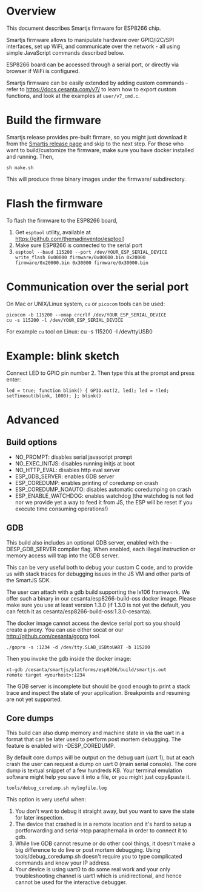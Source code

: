# Overview

This document describes Smartjs firmware for ESP8266 chip.

Smartjs firmware allows to manipulate hardware over GPIO/I2C/SPI interfaces,
set up WiFi, and communicate over the network - all using simple JavaScript
commands described below.

ESP8266 board can be accessed through a serial port, or directly via browser if WiFi is configured.

Smartjs firmware can be easily extended by adding custom commands - refer to
https://docs.cesanta.com/v7/ to learn how to export custom functions, and look
at the examples at `user/v7_cmd.c`.

# Build the firmware

Smartjs release provides pre-built firmare, so you might just download
it from the
[Smartjs release page](https://github.com/cesanta/smart.js/releases) and
skip to the next step. For those who want to build/customize the firmware,
make sure you have docker installed and running. Then,

    sh make.sh

This will produce three binary images under the firmware/ subdirectory.

# Flash the firmware
To flash the firmware to the ESP8266 board,

1. Get `esptool` utility, available at https://github.com/themadinventor/esptool)
2.  Make sure ESP8266 is connected to the serial port
3. `esptool --baud 115200 --port /dev/YOUR_ESP_SERIAL_DEVICE write_flash 0x00000 firmware/0x00000.bin 0x20000 firmware/0x20000.bin 0x30000 firmware/0x30000.bin`


# Communication over the serial port

On Mac or UNIX/Linux system, `cu` or `picocom` tools can be used:

    picocom -b 115200 --omap crcrlf /dev/YOUR_ESP_SERIAL_DEVICE
    cu -s 115200 -l /dev/YOUR_ESP_SERIAL_DEVICE

For example `cu` tool on Linux:
    cu -s 115200 -l /dev/ttyUSB0

# Example: blink sketch

Connect LED to GPIO pin number 2. Then type this at the prompt and press enter:

    led = true; function blink() { GPIO.out(2, led); led = !led; setTimeout(blink, 1000); }; blink()


# Advanced

## Build options

- NO_PROMPT: disables serial javascript prompt
- NO_EXEC_INITJS: disables running initjs at boot
- NO_HTTP_EVAL: disables http eval server
- ESP_GDB_SERVER: enables GDB server
- ESP_COREDUMP: enables printing of coredump on crash
- ESP_COREDUMP_NOAUTO: disables automatic coredumping on crash
- ESP_ENABLE_WATCHDOG: enables watchdog (the watchdog is not fed nor we provide yet a way to feed it from JS, the ESP will be reset if you execute time consuming operations!)

## GDB

This build also includes an optional GDB server, enabled with the -DESP_GDB_SERVER compiler flag.
When enabled, each illegal instruction or memory access will trap into the GDB server.

This can be very useful both to debug your custom C code, and to provide us with stack traces
for debugging issues in the JS VM and other parts of the SmartJS SDK.

The user can attach with a gdb build supporting the lx106 framework. We offer such a binary
in our cesanta/esp8266-build-oss docker image. Please make sure you use at least version 1.3.0
(if 1.3.0 is not yet the default, you can fetch it as cesanta/esp8266-build-oss:1.3.0-cesanta).

The docker image cannot access the device serial port so you should create a proxy. You can use
either socat or our http://github.com/cesanta/gopro tool.

    ./gopro -s :1234 -d /dev/tty.SLAB_USBtoUART -b 115200

Then you invoke the gdb inside the docker image:

    xt-gdb /cesanta/smartjs/platforms/esp8266/build/smartjs.out
    remote target <yourhost>:1234

The GDB server is incomplete but should be good enough to print a stack trace
and inspect the state of your application. Breakpoints and resuming are not yet supported.

## Core dumps

This build can also dump memory and machine state in via the uart in a format that can be later
used to perform post mortem debugging. The feature is enabled with -DESP_COREDUMP.

By default core dumps will be output on the debug uart (uart 1), but at each crash the user
can request a dump on uart 0 (main serial console).
The core dump is textual snippet of a few hundreds KB. Your terminal emulation software
might help you save it into a file, or you might just copy&paste it.

    tools/debug_coredump.sh mylogfile.log

This option is very useful when:

1. You don't want to debug it straight away, but you want to save the state for later inspection.
2. The device that crashed is in a remote location and it's hard to setup a portforwarding and serial->tcp paraphernalia in order to connect it to gdb.
3. While live GDB cannot resume or do other cool things, it doesn't make a big difference to do live or post mortem debugging. Using tools/debug_coredump.sh doesn't require you to type complicated commands and know your IP address.
4. Your device is using uart0 to do some real work and your only troubleshooting channel is uart1 which is unidirectional, and hence cannot be used for the interactive debugger.
